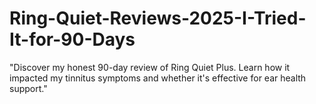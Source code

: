 # Ring-Quiet-Reviews-2025-I-Tried-It-for-90-Days
"Discover my honest 90-day review of Ring Quiet Plus. Learn how it impacted my tinnitus symptoms and whether it's effective for ear health support."
